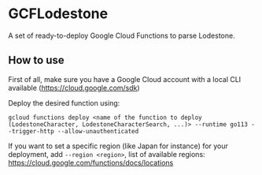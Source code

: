 # GCFLodestone

A set of ready-to-deploy Google Cloud Functions to parse Lodestone. 

## How to use

First of all, make sure you have a Google Cloud account with a local CLI available (https://cloud.google.com/sdk)

Deploy the desired function using:

`gcloud functions deploy <name of the function to deploy (LodestoneCharacter, LodestoneCharacterSearch, ...)> --runtime go113 --trigger-http --allow-unauthenticated`

If you want to set a specific region (like Japan for instance) for your deployment, add `--region <region>`, list of available regions: https://cloud.google.com/functions/docs/locations

